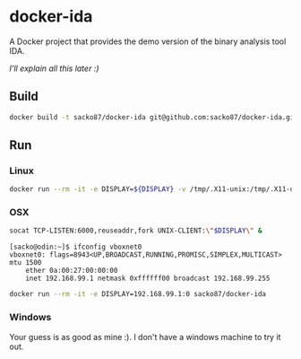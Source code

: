 # docker-ida
A Docker project that provides the demo version of the binary analysis tool IDA.

*I'll explain all this later :)*

## Build

```bash
docker build -t sacko87/docker-ida git@github.com:sacko87/docker-ida.git
```

## Run
### Linux
```bash
docker run --rm -it -e DISPLAY=${DISPLAY} -v /tmp/.X11-unix:/tmp/.X11-unix sacko87/docker-ida 
```

### OSX
```bash
socat TCP-LISTEN:6000,reuseaddr,fork UNIX-CLIENT:\"$DISPLAY\" &
```

```
[sacko@odin:~]$ ifconfig vboxnet0
vboxnet0: flags=8943<UP,BROADCAST,RUNNING,PROMISC,SIMPLEX,MULTICAST> mtu 1500
	ether 0a:00:27:00:00:00 
	inet 192.168.99.1 netmask 0xffffff00 broadcast 192.168.99.255
```

```bash
docker run --rm -it -e DISPLAY=192.168.99.1:0 sacko87/docker-ida 
```

### Windows
Your guess is as good as mine :). I don't have a windows machine to try it out.
